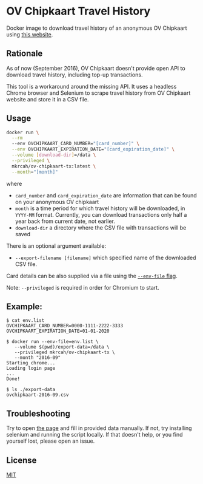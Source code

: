 # OV Chipkaart Travel History

Docker image to download travel history of an anonymous OV Chipkaart
using [this website](https://www.ov-chipkaart.nl/customer-service/self-service/travel-history-anonymous-card.htm).

## Rationale
As of now (September 2016), OV Chipkaart doesn't provide open API to download
travel history, including top-up transactions.

This tool is a workaround around the missing API. It uses a headless
Chrome browser and Selenium to scrape travel history from OV Chipkaart website
and store it in a CSV file.

## Usage

```bash
docker run \
  --rm
  --env OVCHIPKAART_CARD_NUMBER="[card_number]" \
  --env OVCHIPKAART_EXPIRATION_DATE="[card_expiration_date]" \
  --volume [download-dir]=/data \
  --privileged \
  mkrcah/ov-chipkaart-tx:latest \
  --month="[month]"
```

where
- `card_number` and `card_expiration_date` are information that can be found on your anonymous OV chipkaart
- `month` is a time period for which travel history will be downloaded, in `YYYY-MM` format. Currently, you can download transactions only half a year back from current date, not earlier.
- `download-dir` a directory where the CSV file with transactions will be saved

There is an optional argument available:
- `--export-filename [filename]` which specified name of the downloaded CSV file.

Card details can be also supplied via a file using the [`--env-file` flag](https://docs.docker.com/engine/reference/commandline/run/#/set-environment-variables-e-env-env-file).

Note: `--privileged` is required in order for Chromium to start.

## Example:

```
$ cat env.list
OVCHIPKAART_CARD_NUMBER=0000-1111-2222-3333
OVCHIPKAART_EXPIRATION_DATE=01-01-2020

$ docker run --env-file=env.list \
   --volume $(pwd)/export-data=/data \
   --privileged mkrcah/ov-chipkaart-tx \
   --month "2016-09"
Starting chrome...
Loading login page
...
Done!

$ ls ./export-data
ovchipkaart-2016-09.csv
```


## Troubleshooting

Try to open [the page](https://www.ov-chipkaart.nl/customer-service/self-service/travel-history-anonymous-card.htm) and fill in provided data manually.
If not, try installing selenium and running the script locally.
If that doesn't help, or you find yourself lost, please open an issue.

## License
[MIT](http://choosealicense.com/licenses/mit/)
